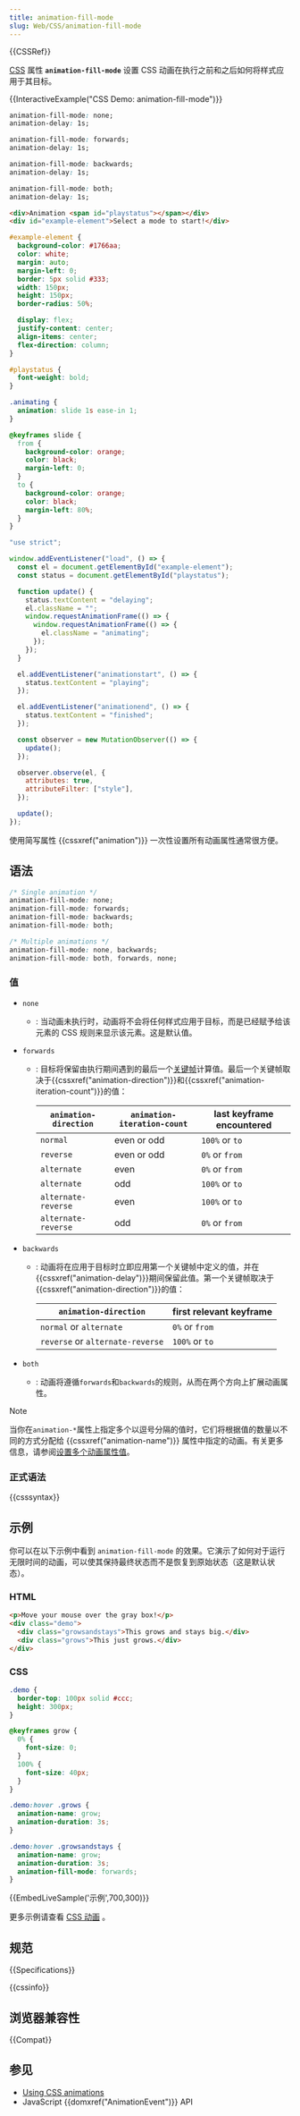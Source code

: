 ```yaml
---
title: animation-fill-mode
slug: Web/CSS/animation-fill-mode
---
```


{{CSSRef}}

[CSS](/zh-CN/docs/Web/CSS) 属性 **`animation-fill-mode`** 设置 CSS 动画在执行之前和之后如何将样式应用于其目标。

{{InteractiveExample("CSS Demo: animation-fill-mode")}}

```css interactive-example-choice
animation-fill-mode: none;
animation-delay: 1s;
```

```css interactive-example-choice
animation-fill-mode: forwards;
animation-delay: 1s;
```

```css interactive-example-choice
animation-fill-mode: backwards;
animation-delay: 1s;
```

```css interactive-example-choice
animation-fill-mode: both;
animation-delay: 1s;
```

```html interactive-example
<div>Animation <span id="playstatus"></span></div>
<div id="example-element">Select a mode to start!</div>
```

```css interactive-example
#example-element {
  background-color: #1766aa;
  color: white;
  margin: auto;
  margin-left: 0;
  border: 5px solid #333;
  width: 150px;
  height: 150px;
  border-radius: 50%;

  display: flex;
  justify-content: center;
  align-items: center;
  flex-direction: column;
}

#playstatus {
  font-weight: bold;
}

.animating {
  animation: slide 1s ease-in 1;
}

@keyframes slide {
  from {
    background-color: orange;
    color: black;
    margin-left: 0;
  }
  to {
    background-color: orange;
    color: black;
    margin-left: 80%;
  }
}
```

```js interactive-example
"use strict";

window.addEventListener("load", () => {
  const el = document.getElementById("example-element");
  const status = document.getElementById("playstatus");

  function update() {
    status.textContent = "delaying";
    el.className = "";
    window.requestAnimationFrame(() => {
      window.requestAnimationFrame(() => {
        el.className = "animating";
      });
    });
  }

  el.addEventListener("animationstart", () => {
    status.textContent = "playing";
  });

  el.addEventListener("animationend", () => {
    status.textContent = "finished";
  });

  const observer = new MutationObserver(() => {
    update();
  });

  observer.observe(el, {
    attributes: true,
    attributeFilter: ["style"],
  });

  update();
});
```

使用简写属性 {{cssxref("animation")}} 一次性设置所有动画属性通常很方便。

## 语法

```css
/* Single animation */
animation-fill-mode: none;
animation-fill-mode: forwards;
animation-fill-mode: backwards;
animation-fill-mode: both;

/* Multiple animations */
animation-fill-mode: none, backwards;
animation-fill-mode: both, forwards, none;
```

### 值

- `none`
  - : 当动画未执行时，动画将不会将任何样式应用于目标，而是已经赋予给该元素的 CSS 规则来显示该元素。这是默认值。
- `forwards`

  - : 目标将保留由执行期间遇到的最后一个[关键帧](/zh-CN/docs/Web/CSS/@keyframes)计算值。最后一个关键帧取决于{{cssxref("animation-direction")}}和{{cssxref("animation-iteration-count")}}的值：

    | `animation-direction` | `animation-iteration-count` | last keyframe encountered |
    | --------------------- | --------------------------- | ------------------------- |
    | `normal`              | even or odd                 | `100%` or `to`            |
    | `reverse`             | even or odd                 | `0%` or `from`            |
    | `alternate`           | even                        | `0%` or `from`            |
    | `alternate`           | odd                         | `100%` or `to`            |
    | `alternate-reverse`   | even                        | `100%` or `to`            |
    | `alternate-reverse`   | odd                         | `0%` or `from`            |

- `backwards`

  - : 动画将在应用于目标时立即应用第一个关键帧中定义的值，并在{{cssxref("animation-delay")}}期间保留此值。第一个关键帧取决于{{cssxref("animation-direction")}}的值：

    | `animation-direction`            | first relevant keyframe |
    | -------------------------------- | ----------------------- |
    | `normal` or `alternate`          | `0%` or `from`          |
    | `reverse` or `alternate-reverse` | `100%` or `to`          |

- `both`
  - : 动画将遵循`forwards`和`backwards`的规则，从而在两个方向上扩展动画属性。

> [!NOTE]
> 当你在`animation-*`属性上指定多个以逗号分隔的值时，它们将根据值的数量以不同的方式分配给 {{cssxref("animation-name")}} 属性中指定的动画。有关更多信息，请参阅[设置多个动画属性值](/zh-CN/docs/Web/CSS/CSS_animations/Using_CSS_animations#setting_multiple_animation_property_values)。

### 正式语法

{{csssyntax}}

## 示例

你可以在以下示例中看到 `animation-fill-mode` 的效果。它演示了如何对于运行无限时间的动画，可以使其保持最终状态而不是恢复到原始状态（这是默认状态）。

### HTML

```html
<p>Move your mouse over the gray box!</p>
<div class="demo">
  <div class="growsandstays">This grows and stays big.</div>
  <div class="grows">This just grows.</div>
</div>
```

### CSS

```css
.demo {
  border-top: 100px solid #ccc;
  height: 300px;
}

@keyframes grow {
  0% {
    font-size: 0;
  }
  100% {
    font-size: 40px;
  }
}

.demo:hover .grows {
  animation-name: grow;
  animation-duration: 3s;
}

.demo:hover .growsandstays {
  animation-name: grow;
  animation-duration: 3s;
  animation-fill-mode: forwards;
}
```

{{EmbedLiveSample('示例',700,300)}}

更多示例请查看 [CSS 动画](/zh-CN/docs/CSS/CSS_animations) 。

## 规范

{{Specifications}}

{{cssinfo}}

## 浏览器兼容性

{{Compat}}

## 参见

- [Using CSS animations](/zh-CN/docs/Web/CSS/CSS_animations/Using_CSS_animations)
- JavaScript {{domxref("AnimationEvent")}} API
